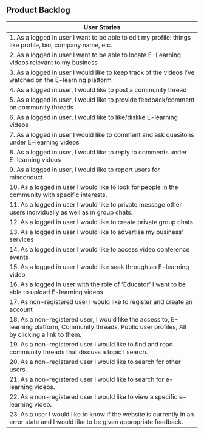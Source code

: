 ## Product Backlog
|User Stories|
|-----------|
|1. As a logged in user I want to be able to edit my profile: things like profile, bio, company name, etc.|
|2. As a logged in user I want to be able to locate E-Learning videos relevant to my business|
|3. As a logged in user I would like to keep track of the videos I’ve watched on the E-learning platform|
|4. As a logged in user, I would like to post a community thread|
|5. As a logged in user, I would like to provide feedback/comment on community threads|
|6. As a logged in user, I would like to like/dislike E-learning videos|
|7. As a logged in user I would like to comment and ask quesitons under E-learning videos|
|8. As a logged in user, I would like to reply to comments under E-learning videos|
|9. As a logged in user, I would like to report users for misconduct|
|10. As a logged in user I would like to look for people in the community with specific interests.|
|11. As a logged in user I would like to private message other users individually   as well as in group chats.|
|12. As a logged in user I would like to create private group chats.|
|13. As a logged in user I would like to advertise my business’ services|
|14. As a logged in user I would like to access video conference events|
|15. As a logged in user I would like seek through an E-learning video|
|16. As a logged in user with the role of 'Educator' I want to be able to upload E-learning videos|
|17. As non-registered user I would like to register and create an account|
|18. As a non-registered user, I would like the access to, E-learning platform, Community threads, Public user profiles, All by clicking a link to them.|
|19. As a non-registered user I would like to find and read community threads that discuss a topic I search.|
|20. As a non-registered user I would like to search for other users.|
|21. As a non-registered user I would like to search for e-learning videos.|
|22. As a non-registered user I would like to view a specific e-learning video.|
|23. As a user I would like to know if the website is currently in an error state and I would like to be given appropriate feedback.|

